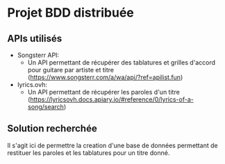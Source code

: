 # Projet BDD distribuée


## APIs utilisés
- Songsterr API: 
    - Un API permettant de récupérer des tablatures et grilles d'accord pour guitare par artiste et titre (https://www.songsterr.com/a/wa/api/?ref=apilist.fun)
- lyrics.ovh: 
    - Un API permettant de récupérer les paroles d'un titre (https://lyricsovh.docs.apiary.io/#reference/0/lyrics-of-a-song/search)

## Solution recherchée

Il s'agit ici de permettre la creation d'une base de données permettant de restituer  les paroles et les tablatures pour un titre donné. 